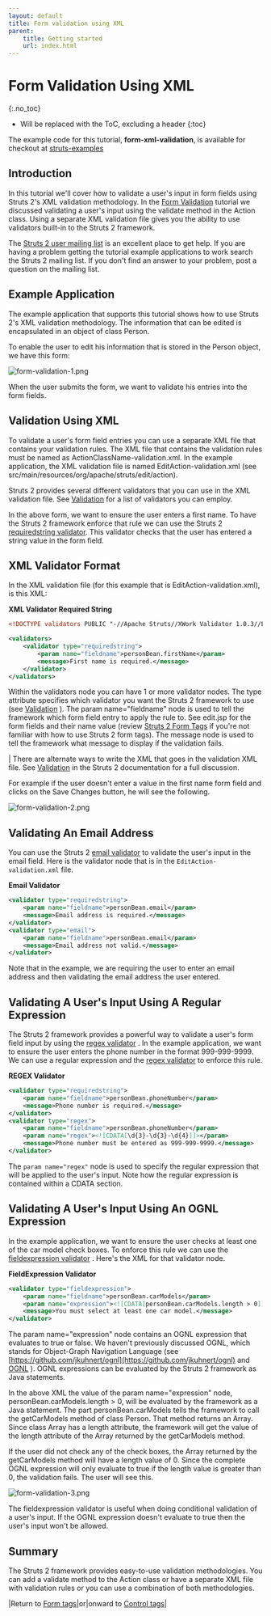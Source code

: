 ```yaml
---
layout: default
title: Form validation using XML
parent:
    title: Getting started
    url: index.html
---
```


# Form Validation Using XML
{:.no_toc}

* Will be replaced with the ToC, excluding a header
{:toc}

The example code for this tutorial, **form-xml-validation**, is available for checkout at [struts-examples](https://github.com/apache/struts-examples)

## Introduction

In this tutorial we'll cover how to validate a user's input in form fields using Struts 2's XML validation methodology. In the [Form Validation](form-validation.html) tutorial we discussed validating a user's input using the validate method in the Action class. Using a separate XML validation file gives you the ability to use validators built-in to the Struts 2 framework.

The [Struts 2 user mailing list](http://struts.apache.org/mail.html) is an excellent place to get help. If you are having a problem getting the tutorial example applications to work search the Struts 2 mailing list. If you don't find an answer to your problem, post a question on the mailing list.

## Example Application

The example application that supports this tutorial shows how to use Struts 2's XML validation methodology. The information that can be edited is encapsulated in an object of class Person.

To enable the user to edit his information that is stored in the Person object, we have this form:

![form-validation-1.png](attachments/att20873263_form-validation-1.png)

When the user submits the form, we want to validate his entries into the form fields.

## Validation Using XML

To validate a user's form field entries you can use a separate XML file that contains your validation rules. The XML file that contains the validation rules must be named as ActionClassName-validation.xml. In the example application, the XML validation file is named EditAction-validation.xml (see src/main/resources/org/apache/struts/edit/action).

Struts 2 provides several different validators that you can use in the XML validation file. See [Validation](../core-developers/validation.html) for a list of validators you can employ.

In the above form, we want to ensure the user enters a first name. To have the Struts 2 framework enforce that rule we can use the Struts 2 [requiredstring validator](../core-developers/requiredstring-validator.html). This validator checks that the user has entered a string value in the form field.

## XML Validator Format

In the XML validation file (for this example that is EditAction-validation.xml), is this XML:

**XML Validator Required String**

```xml
<!DOCTYPE validators PUBLIC "-//Apache Struts//XWork Validator 1.0.3//EN" "http://struts.apache.org/dtds/xwork-validator-1.0.3.dtd">

<validators>
    <validator type="requiredstring">
        <param name="fieldname">personBean.firstName</param>
        <message>First name is required.</message>
    </validator>
</validators>
```

Within the validators node you can have 1 or more validator nodes. The type attribute specifies which validator you want the Struts 2 framework to use (see [Validation](../core-developers/validation.html) ). The param name="fieldname" node is used to tell the framework which form field entry to apply the rule to. See edit.jsp for the form fields and their name value (review [Struts 2 Form Tags](form-tags.html) if you're not familiar with how to use Struts 2 form tags). The message node is used to tell the framework what message to display if the validation fails.

| There are alternate ways to write the XML that goes in the validation XML file. See [Validation](../core-developers/validation.html) in the Struts 2 documentation for a full discussion.

For example if the user doesn't enter a value in the first name form field and clicks on the Save Changes button, he will see the following.

![form-validation-2.png](attachments/att20873264_form-validation-2.png)

## Validating An Email Address

You can use the Struts 2 [email validator](../core-developers/email-validator.html) to validate the user's input in the email field. Here is the validator node that is in the `EditAction-validation.xml` file.

**Email Validator**

```xml
<validator type="requiredstring">
    <param name="fieldname">personBean.email</param>
    <message>Email address is required.</message>
</validator>
<validator type="email">
    <param name="fieldname">personBean.email</param>
    <message>Email address not valid.</message>
</validator>
```

Note that in the example, we are requiring the user to enter an email address and then validating the email address the user entered.

## Validating A User's Input Using A Regular Expression

The Struts 2 framework provides a powerful way to validate a user's form field input by using the [regex validator](../core-developers/regex-validator.html) . In the example application, we want to ensure the user enters the phone number in the format 999-999-9999. We can use a regular expression and the [regex validator](../core-developers/regex-validator.html) to enforce this rule.

**REGEX Validator**

```xml
<validator type="requiredstring">
    <param name="fieldname">personBean.phoneNumber</param>
    <message>Phone number is required.</message>
</validator>
<validator type="regex">
    <param name="fieldname">personBean.phoneNumber</param>
    <param name="regex"><![CDATA[\d{3}-\d{3}-\d{4}]]></param>
    <message>Phone number must be entered as 999-999-9999.</message>
</validator>
```

The `param name="regex"` node is used to specify the regular expression that will be applied to the user's input. Note how the regular expression is contained within a CDATA section.

## Validating A User's Input Using An OGNL Expression

In the example application, we want to ensure the user checks at least one of the car model check boxes. To enforce this rule we can use the [fieldexpression validator](../core-developers/fieldexpression-validator.html) . Here's the XML for that validator node.

**FieldExpression Validator**

```xml
<validator type="fieldexpression">
    <param name="fieldname">personBean.carModels</param>
    <param name="expression"><![CDATA[personBean.carModels.length > 0]]></param>
    <message>You must select at least one car model.</message>
</validator>
```

The param name="expression" node contains an OGNL expression that evaluates to true or false. We haven't previously discussed OGNL, which stands for Object-Graph Navigation Language (see [https://github.com/jkuhnert/ognl](https://github.com/jkuhnert/ognl) and [OGNL](../tag-developers/ognl.html) ). OGNL expressions can be evaluated by the Struts 2 framework as Java statements.

In the above XML the value of the param name="expression" node, personBean.carModels.length \> 0, will be evaluated by the framework as a Java statement. The part personBean.carModels tells the framework to call the getCarModels method of class Person. That method returns an Array. Since class Array has a length attribute, the framework will get the value of the length attribute of the Array returned by the getCarModels method.

If the user did not check any of the check boxes, the Array returned by the getCarModels method will have a length value of 0. Since the complete OGNL expression will only evaluate to true if the length value is greater than 0, the validation fails. The user will see this.

![form-validation-3.png](attachments/att20873265_form-validation-3.png)

The fieldexpression validator is useful when doing conditional validation of a user's input. If the OGNL expression doesn't evaluate to true then the user's input won't be allowed.

## Summary

The Struts 2 framework provides easy-to-use validation methodologies. You can add a validate method to the Action class or have a separate XML file with validation rules or you can use a combination of both methodologies.

|Return to [Form tags](form-tags.html)|or|onward to [Control tags](control-tags.html)|
